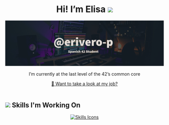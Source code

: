 <div align="center">
  <h1>Hi! I’m Elisa <img src="https://media.giphy.com/media/hvRJCLFzcasrR4ia7z/giphy.gif" width="35"></h1>
  <a href="https://github.com/erivero-p">
    <img src="https://github.com/erivero-p/erivero-p/raw/main/Github_Banner_croped2.png" alt="Banner">
  </a>
  <p>I’m currently at the last level of the 42’s common core</p>
  <a href="https://erivero-p.github.io/UI_portfolio/"> 🔗 Want to take a look at my job?</a>
</div>

<br>

## <img src="https://media2.giphy.com/media/QssGEmpkyEOhBCb7e1/giphy.gif?cid=ecf05e47a0n3gi1bfqntqmob8g9aid1oyj2wr3ds3mg700bl&rid=giphy.gif" width="25"> Skills I'm Working On

<div align="center">
  <a href="https://skillicons.dev">
    <img src="https://skillicons.dev/icons?i=c,cpp,git,docker,js,html,css" alt="Skills Icons" />
  </a>
</div>
<br>



<!--
gif de los michis:
<img align="center" alt="Coding" width="300" src="https://cdn.dribbble.com/users/1277312/screenshots/14733298/media/39b1045e593737587dd60e42c8422d1f.gif" >

 ![Python](https://img.shields.io/badge/Python%20-%2314354C.svg?style=for-the-badge&logo=python&logoColor=white)
He sacado las skills de: https://github.com/durgeshsamariya/awesome-github-profile-readme-templates/blob/master/templates/0xabdulkhalid.md
más readme chulis: https://github.com/durgeshsamariya/awesome-github-profile-readme-templates/tree/master/templates
**erivero-p/erivero-p** is a ✨ _special_ ✨ repository because its `README.md` (this file) appears on your GitHub profile.

Here are some ideas to get you started:

- 🔭 I’m currently working on ...
- 🌱 I’m currently learning ...
- 👯 I’m looking to collaborate on ...
- 🤔 I’m looking for help with ...
- 💬 Ask me about ...
- 📫 How to reach me: ...
- 😄 Pronouns: ...
- ⚡ Fun fact: ...
-->
